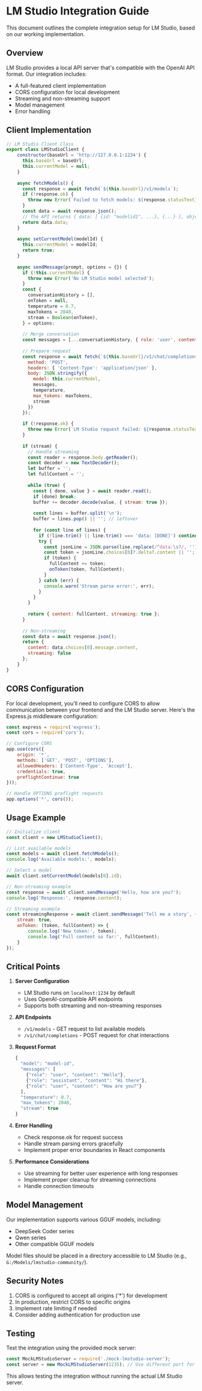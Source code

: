 # LM Studio Integration Guide

This document outlines the complete integration setup for LM Studio, based on our working implementation.

## Overview

LM Studio provides a local API server that's compatible with the OpenAI API format. Our integration includes:
- A full-featured client implementation
- CORS configuration for local development
- Streaming and non-streaming support
- Model management
- Error handling

## Client Implementation

```javascript
// LM Studio Client Class
export class LMStudioClient {
    constructor(baseUrl = 'http://127.0.0.1:1234') {
      this.baseUrl = baseUrl;
      this.currentModel = null;
    }
  
    async fetchModels() {
      const response = await fetch(`${this.baseUrl}/v1/models`);
      if (!response.ok) {
        throw new Error(`Failed to fetch models: ${response.statusText}`);
      }
      const data = await response.json();
      // The API returns { data: [ {id: "modelid1", ...}, {...} ], object: "list" }
      return data.data;
    }
  
    async setCurrentModel(modelId) {
      this.currentModel = modelId;
      return true;
    }
  
    async sendMessage(prompt, options = {}) {
      if (!this.currentModel) {
        throw new Error('No LM Studio model selected');
      }
      const {
        conversationHistory = [],
        onToken = null,
        temperature = 0.7,
        maxTokens = 2048,
        stream = Boolean(onToken),
      } = options;
  
      // Merge conversation
      const messages = [...conversationHistory, { role: 'user', content: prompt }];
  
      // Prepare request
      const response = await fetch(`${this.baseUrl}/v1/chat/completions`, {
        method: 'POST',
        headers: { 'Content-Type': 'application/json' },
        body: JSON.stringify({
          model: this.currentModel,
          messages,
          temperature,
          max_tokens: maxTokens,
          stream
        })
      });
  
      if (!response.ok) {
        throw new Error(`LM Studio request failed: ${response.statusText}`);
      }
  
      if (stream) {
        // Handle streaming
        const reader = response.body.getReader();
        const decoder = new TextDecoder();
        let buffer = '';
        let fullContent = '';
  
        while (true) {
          const { done, value } = await reader.read();
          if (done) break;
          buffer += decoder.decode(value, { stream: true });
  
          const lines = buffer.split('\n');
          buffer = lines.pop() || ''; // leftover
  
          for (const line of lines) {
            if (!line.trim() || line.trim() === 'data: [DONE]') continue;
            try {
              const jsonLine = JSON.parse(line.replace(/^data:\s?/, ''));
              const token = jsonLine.choices[0]?.delta?.content || '';
              if (token) {
                fullContent += token;
                onToken(token, fullContent);
              }
            } catch (err) {
              console.warn('Stream parse error:', err);
            }
          }
        }
  
        return { content: fullContent, streaming: true };
      }
  
      // Non-streaming
      const data = await response.json();
      return {
        content: data.choices[0].message.content,
        streaming: false
      };
    }
}
```

## CORS Configuration

For local development, you'll need to configure CORS to allow communication between your frontend and the LM Studio server. Here's the Express.js middleware configuration:

```javascript
const express = require('express');
const cors = require('cors');

// Configure CORS
app.use(cors({
    origin: '*',
    methods: ['GET', 'POST', 'OPTIONS'],
    allowedHeaders: ['Content-Type', 'Accept'],
    credentials: true,
    preflightContinue: true
}));

// Handle OPTIONS preflight requests
app.options('*', cors());
```

## Usage Example

```javascript
// Initialize client
const client = new LMStudioClient();

// List available models
const models = await client.fetchModels();
console.log('Available models:', models);

// Select a model
await client.setCurrentModel(models[0].id);

// Non-streaming example
const response = await client.sendMessage('Hello, how are you?');
console.log('Response:', response.content);

// Streaming example
const streamingResponse = await client.sendMessage('Tell me a story', {
    stream: true,
    onToken: (token, fullContent) => {
        console.log('New token:', token);
        console.log('Full content so far:', fullContent);
    }
});
```

## Critical Points

1. **Server Configuration**
   - LM Studio runs on `localhost:1234` by default
   - Uses OpenAI-compatible API endpoints
   - Supports both streaming and non-streaming responses

2. **API Endpoints**
   - `/v1/models` - GET request to list available models
   - `/v1/chat/completions` - POST request for chat interactions

3. **Request Format**
   ```javascript
   {
     "model": "model-id",
     "messages": [
       {"role": "user", "content": "Hello"},
       {"role": "assistant", "content": "Hi there"},
       {"role": "user", "content": "How are you?"}
     ],
     "temperature": 0.7,
     "max_tokens": 2048,
     "stream": true
   }
   ```

4. **Error Handling**
   - Check response.ok for request success
   - Handle stream parsing errors gracefully
   - Implement proper error boundaries in React components

5. **Performance Considerations**
   - Use streaming for better user experience with long responses
   - Implement proper cleanup for streaming connections
   - Handle connection timeouts

## Model Management

Our implementation supports various GGUF models, including:
- DeepSeek Coder series
- Qwen series
- Other compatible GGUF models

Model files should be placed in a directory accessible to LM Studio (e.g., `G:/Models/lmstudio-community/`).

## Security Notes

1. CORS is configured to accept all origins ('*') for development
2. In production, restrict CORS to specific origins
3. Implement rate limiting if needed
4. Consider adding authentication for production use

## Testing

Test the integration using the provided mock server:
```javascript
const MockLMStudioServer = require('./mock-lmstudio-server');
const server = new MockLMStudioServer(1235); // Use different port for testing
```

This allows testing the integration without running the actual LM Studio server.